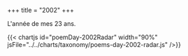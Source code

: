 +++
title = "2002"
+++

L'année de mes 23 ans.

{{< chartjs id="poemDay-2002Radar" width="90%" jsFile="../../charts/taxonomy/poems-day-2002-radar.js" />}}